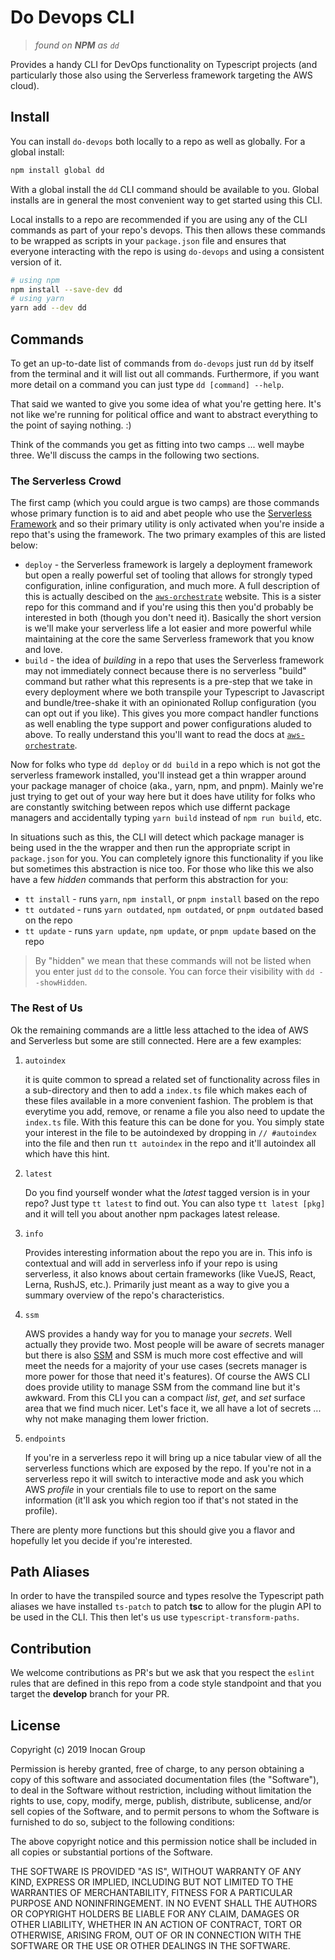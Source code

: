 # Do Devops CLI

> _found on **NPM** as `dd`_

Provides a handy CLI for DevOps functionality on Typescript projects (and particularly those also using the Serverless framework targeting the AWS cloud).

## Install

You can install `do-devops` both locally to a repo as well as globally. For a global install:

```sh
npm install global dd
```

With a global install the `dd` CLI command should be available to you. Global installs are in general the most convenient way to get started using this CLI.

Local installs to a repo are recommended if you are using any of the CLI commands as part of your repo's devops. This then allows these commands to be wrapped as scripts in your `package.json` file and ensures that everyone interacting with the repo is using `do-devops` and using a consistent version of it.

```sh
# using npm
npm install --save-dev dd
# using yarn
yarn add --dev dd
```

## Commands

To get an up-to-date list of commands from `do-devops` just run `dd` by itself from the terminal and it will list out all commands. Furthermore, if you want more detail on a command you can just type `dd [command] --help`.

That said we wanted to give you some idea of what you're getting here. It's not like we're running for political office and want to abstract everything to the point of saying nothing. :)

Think of the commands you get as fitting into two camps ... well maybe three. We'll discuss the camps in the following two sections.

### The Serverless Crowd

The first camp (which you could argue is two camps) are those commands whose primary function is to aid and abet people who use the [Serverless Framework](https://serverless.com) and so their primary utility is only activated when you're inside a repo that's using the framework. The two primary examples of this are listed below:

- `deploy` - the Serverless framework is largely a deployment framework but open a really powerful set of tooling that allows for strongly typed configuration, inline configuration, and much more. A full description of this is actually descibed on the [`aws-orchestrate`]() website. This is a sister repo for this command and if you're using this then you'd probably be interested in both (though you don't need it). Basically the short version is we'll make your serverless life a lot easier and more powerful while maintaining at the core the same Serverless framework that you know and love.
- `build` - the idea of _building_ in a repo that uses the Serverless framework may not immediately connect because there is no serverless "build" command but rather what this represents is a pre-step that we take in every deployment where we both transpile your Typescript to Javascript and bundle/tree-shake it with an opinionated Rollup configuration (you can opt out if you like). This gives you more compact handler functions as well enabling the type support and power configurations aluded to above. To really understand this you'll want to read the docs at [`aws-orchestrate`]().

Now for folks who type `dd deploy` or `dd build` in a repo which is not got the serverless framework installed, you'll instead get a thin wrapper around your package manager of choice (aka., yarn, npm, and pnpm). Mainly we're just trying to get out of your way here but it does have utility for folks who are constantly switching between repos which use differnt package managers and accidentally typing `yarn build` instead of `npm run build`, etc.

In situations such as this, the CLI will detect which package manager is being used in the the wrapper and then run the appropriate script in `package.json` for you. You can completely ignore this functionality if you like but sometimes this abstraction is nice too. For those who like this we also have a few _hidden_ commands that perform this abstraction for you:

- `tt install` - runs `yarn`, `npm install`, or `pnpm install` based on the repo
- `tt outdated` - runs `yarn outdated`, `npm outdated`, or `pnpm outdated` based on the repo
- `tt update` - runs `yarn update`, `npm update`, or `pnpm update` based on the repo

> By "hidden" we mean that these commands will not be listed when you enter just `dd` to the console. You can force their visibility with `dd --showHidden`.

### The Rest of Us

Ok the remaining commands are a little less attached to the idea of AWS and Serverless but some are still connected. Here are a few examples:

1. `autoindex`

    it is quite common to spread a related set of functionality across files in a sub-directory and then to add a `index.ts` file which makes each of these files available in a more convenient fashion. The problem is that everytime you add, remove, or rename a file you also need to update the `index.ts` file. With this feature this can be done for you. You simply state your interest in the file to be autoindexed by dropping in `// #autoindex` into the file and then run `tt autoindex` in the repo and it'll autoindex all which have this hint.

2. `latest`

    Do you find yourself wonder what the _latest_ tagged version is in your repo? Just type `tt latest` to find out. You can also type `tt latest [pkg]` and it will tell you about another npm packages latest release.

3. `info`

    Provides interesting information about the repo you are in. This info is contextual and will add in serverless info if your repo is using serverless, it also knows about certain frameworks (like VueJS, React, Lerna, RushJS, etc.). Primarily just meant as a way to give you a summary overview of the repo's characteristics.

4. `ssm`

    AWS provides a handy way for you to manage your _secrets_. Well actually they provide two. Most people will be aware of secrets manager but there is also [SSM]() and SSM is much more cost effective and will meet the needs for a majority of your use cases (secrets manager is more power for those that need it's features). Of course the AWS CLI does provide utility to manage SSM from the command line but it's awkward. From this CLI you can a compact _list_, _get_, and _set_ surface area that we find much nicer. Let's face it, we all have a lot of secrets ... why not make managing them lower friction.

5. `endpoints`

    If you're in a serverless repo it will bring up a nice tabular view of all the serverless functions which are exposed by the repo. If you're not in a serverless repo it will switch to interactive mode and ask you which AWS _profile_ in your crentials file to use to report on the same information (it'll ask you which region too if that's not stated in the profile).

There are plenty more functions but this should give you a flavor and hopefully let you decide if you're interested.

## Path Aliases

In order to have the transpiled source and types resolve the Typescript path aliases we have installed `ts-patch` to patch **tsc** to allow for the plugin API to be used in the CLI. This then let's us use `typescript-transform-paths`.

## Contribution

We welcome contributions as PR's but we ask that you respect the `eslint` rules that are defined in this repo from a code style standpoint and that you target the **develop** branch for your PR.

## License

Copyright (c) 2019 Inocan Group

Permission is hereby granted, free of charge, to any person obtaining a copy of
this software and associated documentation files (the "Software"), to deal in
the Software without restriction, including without limitation the rights to
use, copy, modify, merge, publish, distribute, sublicense, and/or sell copies
of the Software, and to permit persons to whom the Software is furnished to do
so, subject to the following conditions:

The above copyright notice and this permission notice shall be included in all
copies or substantial portions of the Software.

THE SOFTWARE IS PROVIDED "AS IS", WITHOUT WARRANTY OF ANY KIND, EXPRESS OR
IMPLIED, INCLUDING BUT NOT LIMITED TO THE WARRANTIES OF MERCHANTABILITY,
FITNESS FOR A PARTICULAR PURPOSE AND NONINFRINGEMENT. IN NO EVENT SHALL THE
AUTHORS OR COPYRIGHT HOLDERS BE LIABLE FOR ANY CLAIM, DAMAGES OR OTHER
LIABILITY, WHETHER IN AN ACTION OF CONTRACT, TORT OR OTHERWISE, ARISING FROM,
OUT OF OR IN CONNECTION WITH THE SOFTWARE OR THE USE OR OTHER DEALINGS IN THE
SOFTWARE.
